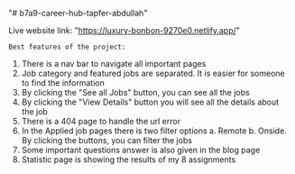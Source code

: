 "# b7a9-career-hub-tapfer-abdullah" 

Live website link: "https://luxury-bonbon-9270e0.netlify.app/"



    Best features of the project:
    
1. There is a nav bar to navigate all important pages
2. Job category and featured jobs are separated. It is easier for someone to find the information
3. By clicking the "See all Jobs" button, you can see all the jobs
4. By clicking the "View Details" button you will see all the details about the job
5. There is a 404 page to handle the url error
6. In the Applied job pages there is two filter options a. Remote b. Onside. By clicking the buttons, you can filter the jobs
7. Some important questions answer is also given in the blog page
8. Statistic page is showing the results of my 8 assignments

